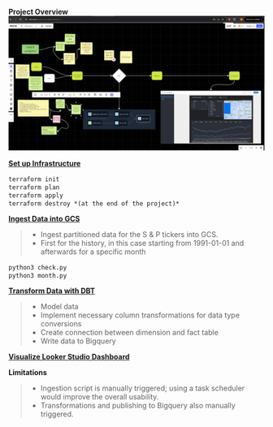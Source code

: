 
**Project Overview**
![trad-fi analytics](image-2.png)

[**Set up Infrastructure**](https://github.com/Otobi1/trad-fi-analytics/blob/master/terraform/main.tf)
```
terraform init
terraform plan
terraform apply 
terraform destroy *(at the end of the project)*
```

[**Ingest Data into GCS**](https://github.com/Otobi1/trad-fi-analytics/blob/master/Scripts/check.py)
> * Ingest partitioned data for the S & P tickers into GCS. 
> * First for the history, in this case starting from 1991-01-01 and afterwards for a specific month

```
python3 check.py
python3 month.py
```

[**Transform Data with DBT**](https://github.com/Otobi1/trad-fi-analytics/tree/master/trad_fi_analytics)
> * Model data
> * Implement necessary column transformations for data type conversions 
> * Create connection between dimension and fact table 
> * Write data to Bigquery

[**Visualize Looker Studio Dashboard**](https://lookerstudio.google.com/reporting/fe89916d-4ae1-43af-ab59-a5ae0e003995/page/k1DFE)

**Limitations**
> * Ingestion script is manually triggered; using a task scheduler would improve the overall usability.
> * Transformations and publishing to Bigquery also manually triggered.